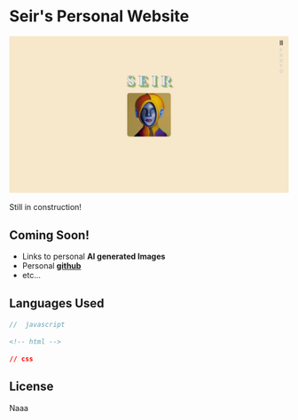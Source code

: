 # Seir's Personal Website

![](https://github.com/MunFahim/Personal-Website/blob/master/pageImages/main_page.JPG)


Still in construction!

## Coming Soon!

- Links to personal **AI generated Images**
- Personal [**github**](https://github.com/MunFahim)
- etc...

## Languages Used
```javascript
//  javascript
```
```html
<!-- html -->
```
```css
// css
```

## License
Naaa